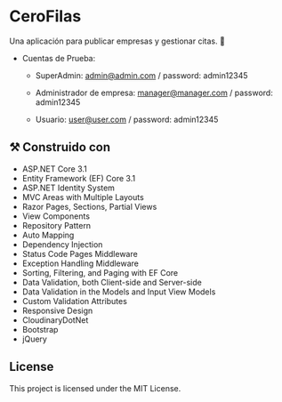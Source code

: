 # CeroFilas

Una aplicación para publicar empresas y gestionar citas.  :calendar:

- Cuentas de Prueba:

  - SuperAdmin: admin@admin.com / password: admin12345

  - Administrador de empresa: manager@manager.com / password: admin12345

  - Usuario: user@user.com / password: admin12345

## :hammer_and_pick: Construido con

- ASP.NET Core 3.1
- Entity Framework (EF) Core 3.1
- ASP.NET Identity System
- MVC Areas with Multiple Layouts
- Razor Pages, Sections, Partial Views
- View Components
- Repository Pattern
- Auto Мapping
- Dependency Injection
- Status Code Pages Middleware
- Exception Handling Middleware
- Sorting, Filtering, and Paging with EF Core
- Data Validation, both Client-side and Server-side
- Data Validation in the Models and Input View Models
- Custom Validation Attributes
- Responsive Design
- CloudinaryDotNet
- Bootstrap
- jQuery

## License

This project is licensed under the MIT License.